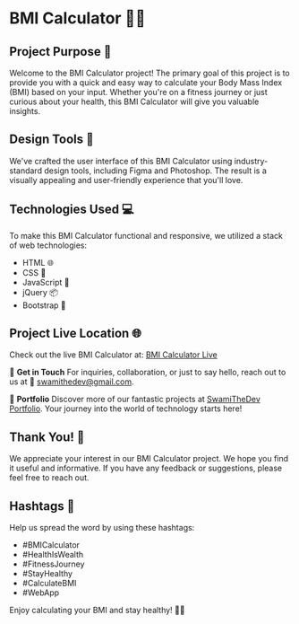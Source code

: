 # BMI Calculator 📏💪

## Project Purpose 🎯
Welcome to the BMI Calculator project! The primary goal of this project is to provide you with a quick and easy way to calculate your Body Mass Index (BMI) based on your input. Whether you're on a fitness journey or just curious about your health, this BMI Calculator will give you valuable insights.

## Design Tools 🎨
We've crafted the user interface of this BMI Calculator using industry-standard design tools, including Figma and Photoshop. The result is a visually appealing and user-friendly experience that you'll love.

## Technologies Used 💻
To make this BMI Calculator functional and responsive, we utilized a stack of web technologies:
- HTML 🌐
- CSS 🎨
- JavaScript 🧩
- jQuery 📦
- Bootstrap 🌟

## Project Live Location 🌐
Check out the live BMI Calculator at: [BMI Calculator Live](https://bmicalculator-swamithedev.vercel.app/)

📧 **Get in Touch**
For inquiries, collaboration, or just to say hello, reach out to us at 📩 swamithedev@gmail.com.

🌟 **Portfolio**
Discover more of our fantastic projects at [SwamiTheDev Portfolio](https://swamithedev.vercel.app). Your journey into the world of technology starts here!

## Thank You! 🙏
We appreciate your interest in our BMI Calculator project. We hope you find it useful and informative. If you have any feedback or suggestions, please feel free to reach out.

## Hashtags 📌
Help us spread the word by using these hashtags:
- #BMICalculator
- #HealthIsWealth
- #FitnessJourney
- #StayHealthy
- #CalculateBMI
- #WebApp

Enjoy calculating your BMI and stay healthy! 💪🥗
